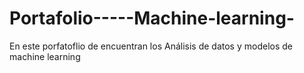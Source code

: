 # Portafolio-----Machine-learning-
En este porfatoflio de encuentran los Análisis de datos y modelos de machine learning 
